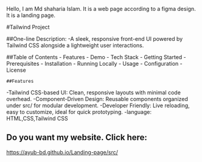 Hello, I am Md shaharia Islam. It is a web page according to a figma design. It is a landing page. 

#Tailwind Project

##One-line Description:
  -A sleek, responsive front-end UI powered by Tailwind CSS alongside a lightweight  user interactions.

##Table of Contents
        - Features
        - Demo
        - Tech Stack
        - Getting Started
        - Prerequisites
        - Installation
        - Running Locally
        - Usage
        - Configuration
        - License

    ##Features

-Tailwind CSS-based UI: Clean, responsive layouts with minimal code overhead.
-Component-Driven Design: Reusable components organized under src/ for modular development.
-Developer Friendly: Live reloading, easy to customize, ideal for quick prototyping.
-language: HTML,CSS,Tailwind CSS


## Do you want my website. Click here:
https://ayub-bd.github.io/Landing-page/src/
